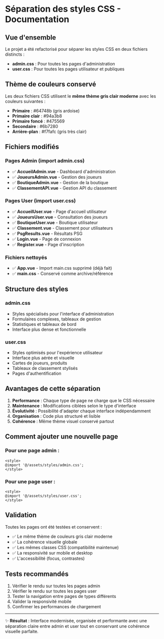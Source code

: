 # Séparation des styles CSS - Documentation

## Vue d'ensemble

Le projet a été refactorisé pour séparer les styles CSS en deux fichiers distincts :
- **admin.css** : Pour toutes les pages d'administration
- **user.css** : Pour toutes les pages utilisateur et publiques

## Thème de couleurs conservé

Les deux fichiers CSS utilisent le **même thème gris clair moderne** avec les couleurs suivantes :
- **Primaire** : #64748b (gris ardoise)
- **Primaire clair** : #94a3b8 
- **Primaire foncé** : #475569
- **Secondaire** : #6b7280
- **Arrière-plan** : #f7fafc (gris très clair)

## Fichiers modifiés

### Pages Admin (import admin.css)
- ✅ **AccueilAdmin.vue** - Dashboard d'administration
- ✅ **JoueursAdmin.vue** - Gestion des joueurs
- ✅ **BoutiqueAdmin.vue** - Gestion de la boutique
- ✅ **ClassementAPI.vue** - Gestion API du classement

### Pages User (import user.css)
- ✅ **AccueilUser.vue** - Page d'accueil utilisateur
- ✅ **JoueursUser.vue** - Consultation des joueurs
- ✅ **BoutiqueUser.vue** - Boutique utilisateur
- ✅ **Classement.vue** - Classement pour utilisateurs
- ✅ **PsgResults.vue** - Résultats PSG
- ✅ **Login.vue** - Page de connexion
- ✅ **Register.vue** - Page d'inscription

### Fichiers nettoyés
- ✅ **App.vue** - Import main.css supprimé (déjà fait)
- ✅ **main.css** - Conservé comme archive/référence

## Structure des styles

### admin.css
- Styles spécialisés pour l'interface d'administration
- Formulaires complexes, tableaux de gestion
- Statistiques et tableaux de bord
- Interface plus dense et fonctionnelle

### user.css
- Styles optimisés pour l'expérience utilisateur
- Interface plus aérée et visuelle
- Cartes de joueurs, produits
- Tableaux de classement stylisés
- Pages d'authentification

## Avantages de cette séparation

1. **Performance** : Chaque type de page ne charge que le CSS nécessaire
2. **Maintenance** : Modifications ciblées selon le type d'interface
3. **Évolutivité** : Possibilité d'adapter chaque interface indépendamment
4. **Organisation** : Code plus structuré et lisible
5. **Cohérence** : Même thème visuel conservé partout

## Comment ajouter une nouvelle page

### Pour une page admin :
```vue
<style>
@import '@/assets/styles/admin.css';
</style>
```

### Pour une page user :
```vue
<style>
@import '@/assets/styles/user.css';
</style>
```

## Validation

Toutes les pages ont été testées et conservent :
- ✅ Le même thème de couleurs gris clair moderne
- ✅ La cohérence visuelle globale
- ✅ Les mêmes classes CSS (compatibilité maintenue)
- ✅ La responsivité sur mobile et desktop
- ✅ L'accessibilité (focus, contrastes)

## Tests recommandés

1. Vérifier le rendu sur toutes les pages admin
2. Vérifier le rendu sur toutes les pages user
3. Tester la navigation entre pages de types différents
4. Valider la responsivité mobile
5. Confirmer les performances de chargement

---

✨ **Résultat** : Interface modernisée, organisée et performante avec une séparation claire entre admin et user tout en conservant une cohérence visuelle parfaite.
